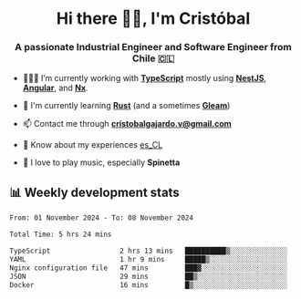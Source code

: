 <h1 align="center">Hi there ✌🏻, I'm Cristóbal</h1>
<h3 align="center">A passionate Industrial Engineer and Software Engineer from Chile 🇨🇱</h3>

- 🧑🏻‍💻 I’m currently working with **[TypeScript](https://www.typescriptlang.org)** mostly using **[NestJS](https://nestjs.com)**, **[Angular](https://angular.io)**, and **[Nx](https://nx.dev)**.

- 🌱 I'm currently learning **[Rust](https://www.rust-lang.org)** (and a sometimes **[Gleam](https://gleam.run/)**)

- 📫 Contact me through **cristobalgajardo.v@gmail.com**

- 📄 Know about my experiences [es_CL](https://bit.ly/cv-cristobal-gajardo)

- 🎸 I love to play music, especially **Spinetta**

## 📊 Weekly development stats

<!--START_SECTION:waka-->

```txt
From: 01 November 2024 - To: 08 November 2024

Total Time: 5 hrs 24 mins

TypeScript                 2 hrs 13 mins   ██████████▒░░░░░░░░░░░░░░   41.17 %
YAML                       1 hr 9 mins     █████▒░░░░░░░░░░░░░░░░░░░   21.31 %
Nginx configuration file   47 mins         ███▓░░░░░░░░░░░░░░░░░░░░░   14.55 %
JSON                       29 mins         ██▒░░░░░░░░░░░░░░░░░░░░░░   09.11 %
Docker                     16 mins         █▒░░░░░░░░░░░░░░░░░░░░░░░   05.17 %
```

<!--END_SECTION:waka-->
